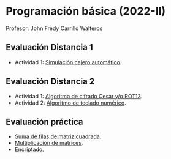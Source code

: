 # Programación básica (2022-II)
Profesor: John Fredy Carrillo Walteros
## Evaluación Distancia 1 
- Actividad 1: [Simulación cajero automático](cajero).

## Evaluación Distancia 2
- Actividad 1: [Algoritmo de cifrado Cesar y/o ROT13](rot13).
- Actividad 2: [Algoritmo de teclado numérico](teclado-celular).

## Evaluación práctica
- [Suma de filas de matriz cuadrada](suma/sumatriz.py).
- [Multiplicación de matrices](multiplicacion/multip_array.py).
- [Encriptado](encriptado/encriptado.py).